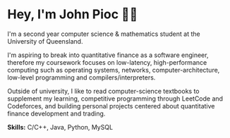 # Hey, I'm John Pioc 👋🏼

I'm a second year computer science & mathematics student at the University of Queensland. 

I'm aspiring to break into quantitative finance as a software engineer, therefore my coursework focuses on low-latency, high-performance computing such as operating systems, networks, computer-architecture, low-level programming and compilers/interpreters.

Outside of university, I like to read computer-science textbooks to supplement my learning, competitive programming through LeetCode and Codeforces, and building personal projects centered about quantitative finance development and trading. 

**Skills:** C/C++, Java, Python, MySQL

